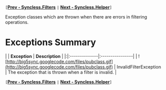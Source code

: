 `[`**[Prev - Syncless.Filters](DeveloperAPIFilter.md)** `|` **[Next - Syncless.Helper](DeveloperAPIHelper.md)**`]`

Exception classes which are thrown when there are errors in filtering operations.

# Exceptions Summary #

| | **Exception** | **Description** |
|:|:--------------|:----------------|
| ![http://big5sync.googlecode.com/files/pubclass.gif](http://big5sync.googlecode.com/files/pubclass.gif) | InvalidFilterException | The exception that is thrown when a filter is invalid. |

`[`**[Prev - Syncless.Filters](DeveloperAPIFilter.md)** `|` **[Next - Syncless.Helper](DeveloperAPIHelper.md)**`]`